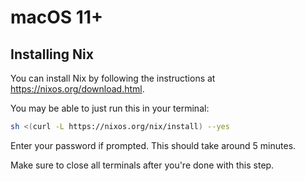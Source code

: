 # macOS 11+

## Installing Nix
You can install Nix by following the instructions at https://nixos.org/download.html.

You may be able to just run this in your terminal:

```sh
sh <(curl -L https://nixos.org/nix/install) --yes
```

Enter your password if prompted. This should take around 5 minutes.

Make sure to close all terminals after you're done with this step.

```{include} _common.md.part
```
